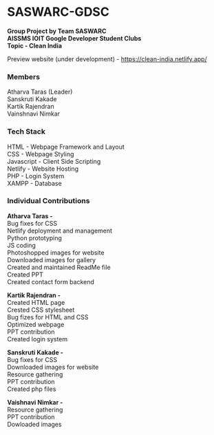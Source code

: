 # SASWARC-GDSC
**Group Project by Team SASWARC  
AISSMS IOIT Google Developer Student Clubs  
Topic - Clean India**

Preview website (under development) - https://clean-india.netlify.app/  

### Members  
Atharva Taras (Leader)  
Sanskruti Kakade  
Kartik Rajendran  
Vainshnavi Nimkar  

### Tech Stack
HTML - Webpage Framework and Layout  
CSS - Webpage Styling  
Javascript - Client Side Scripting  
Netlify - Website Hosting  
PHP - Login System  
XAMPP - Database

### Individual Contributions  

**Atharva Taras -**  
Bug fixes for CSS    
Netlify deployment and management  
Python prototyping  
JS coding  
Photoshopped images for website  
Downloaded images for gallery  
Created and maintained ReadMe file  
Created PPT  
Created contact form backend  

**Kartik Rajendran -**  
Created HTML page  
Crested CSS stylesheet  
Bug fizes for HTML and CSS  
Optimized webpage  
PPT contribution  
Created login system  

**Sanskruti Kakade -**  
Bug fixes for CSS  
Downloaded images for website  
Resource gathering  
PPT contribution  
Created php files  

**Vaishnavi Nimkar -**  
Resource gathering  
PPT contribution  
Dowloaded images  


